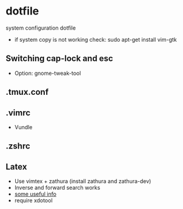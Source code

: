 # dotfile
system configuration dotfile
- if system copy is not working check: sudo apt-get install vim-gtk
## Switching cap-lock and esc
- Option: gnome-tweak-tool

## .tmux.conf


## .vimrc
- Vundle

## .zshrc

## Latex
- Use vimtex + zathura (install zathura and zathura-dev)
- Inverse and forward search works
- [some useful info](https://wikimatze.de/vimtex-the-perfect-tool-for-working-with-tex-and-vim/)
- require xdotool
